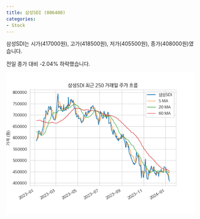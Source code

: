 ```yaml
---
title: 삼성SDI (006400)
categories:
- Stock
---
```


삼성SDI는 시가(417000원), 고가(418500원), 저가(405500원), 종가(408000원)였습니다.

전일 종가 대비 -2.04% 하락했습니다.

<!-- more -->

![006400](/assets/images/stock/006400.png)
